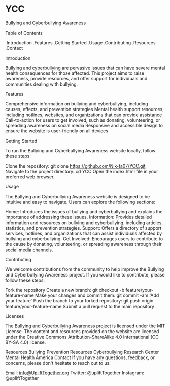 # YCC
Bullying and Cyberbullying Awareness


Table of Contents

.Introduction
.Features
.Getting Started
.Usage
.Contributing
.Resources
.Contact


Introduction

Bullying and cyberbullying are pervasive issues that can have severe mental health consequences for those affected.
This project aims to raise awareness, provide resources, and offer support for individuals and communities dealing with bullying.

Features

Comprehensive information on bullying and cyberbullying, including causes, effects, and prevention strategies
Mental health support resources, including hotlines, websites, and organizations that can provide assistance
Call-to-action for users to get involved, such as donating, volunteering, or spreading awareness on social media
Responsive and accessible design to ensure the website is user-friendly on all devices

Getting Started

To run the Bullying and Cyberbullying Awareness website locally, follow these steps:

Clone the repository: git clone https://github.com/Nik-ta07/YCC.git
Navigate to the project directory: cd YCC
Open the index.html file in your preferred web browser.

Usage

The Bullying and Cyberbullying Awareness website is designed to be intuitive and easy to navigate. Users can explore the following sections:

Home: Introduces the issues of bullying and cyberbullying and explains the importance of addressing these issues.
Information: Provides detailed information and resources on bullying and cyberbullying, including articles, statistics, and prevention strategies.
Support: Offers a directory of support services, hotlines, and organizations that can assist individuals affected by bullying and cyberbullying.
Get Involved: Encourages users to contribute to the cause by donating, volunteering, or spreading awareness through their social media channels.

Contributing

We welcome contributions from the community to help improve the Bullying and Cyberbullying Awareness project. If you would like to contribute, please follow these steps:

Fork the repository
Create a new branch: git checkout -b feature/your-feature-name
Make your changes and commit them: git commit -am 'Add your feature'
Push the branch to your forked repository: git push origin feature/your-feature-name
Submit a pull request to the main repository

Licenses

The Bullying and Cyberbullying Awareness project is licensed under the MIT License.
The content and resources provided on the website are licensed under the Creative Commons Attribution-ShareAlike 4.0 International (CC BY-SA 4.0) license.

Resources
Bullying Prevention Resources
Cyberbullying Research Center
Mental Health America
Contact
If you have any questions, feedback, or concerns, please don't hesitate to reach out to us:

Email: info@UpliftTogether.org
Twitter: @upliftTogether
Instagram: @upliftTogether
